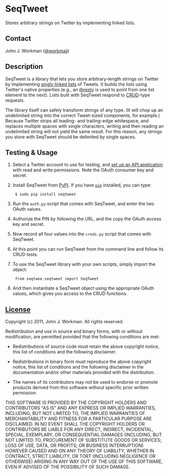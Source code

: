 SeqTweet
========

Stores arbitrary strings on Twitter by implementing linked lists.

Contact
-------

John J. Workman ([@workmajj](https://twitter.com/workmajj))

Description
-----------

SeqTweet is a library that lets you store arbitrary-length strings on Twitter by implementing [singly linked lists](http://en.wikipedia.org/wiki/Linked_list#Singly.2C_doubly.2C_and_multiply_linked_lists) of Tweets. It builds the lists using Twitter's native properties (e.g., an [@reply](https://support.twitter.com/entries/14023-what-are-replies-and-mentions) is used to point from one list element to the next). Lists built with SeqTweet respond to [CRUD](http://en.wikipedia.org/wiki/Create,_read,_update_and_delete)-type requests.

The library itself can safely transform strings of any type. (It will chop up an undelimited string into the correct Tweet-sized components, for example.) Because Twitter strips all leading- and trailing-edge whitespace, and replaces multiple spaces with single characters, writing and then reading an undelimited string will not yield the same result. For this reason, any strings you store with SeqTweet should be delimited by single spaces.

Testing & Usage
---------------

1. Select a Twitter account to use for testing, and [set up an API application](https://dev.twitter.com/apps) with read and write permissions. Note the OAuth consumer key and secret.

2. Install SeqTweet from [PyPI](http://pypi.python.org/pypi/SeqTweet). If you have [```pip```](http://guide.python-distribute.org/installation.html) installed, you can type:

        $ sudo pip install seqtweet

3. Run the ```auth.py``` script that comes with SeqTweet, and enter the two OAuth values.

4. Authorize the PIN by following the URL, and the copy the OAuth access key and secret.

5. Now record all four values into the ```creds.py``` script that comes with SeqTweet.

6. At this point you can run SeqTweet from the command line and follow its CRUD tests.

7. To use the SeqTweet library with your own scripts, simply import the object:

        from seqtwee.seqtweet import SeqTweet

8. And then instantiate a SeqTweet object using the appropriate OAuth values, which gives you access to the CRUD functions.

[License](http://en.wikipedia.org/wiki/BSD_licenses#3-clause_license_.28.22New_BSD_License.22_or_.22Modified_BSD_License.22.29)
-------

Copyright (c) 2011, John J. Workman. All rights reserved.

Redistribution and use in source and binary forms, with or without modification, are permitted provided that the following conditions are met:

* Redistributions of source code must retain the above copyright notice, this list of conditions and the following disclaimer.

* Redistributions in binary form must reproduce the above copyright notice, this list of conditions and the following disclaimer in the documentation and/or other materials provided with the distribution.

* The names of its contributors may not be used to endorse or promote products derived from this software without specific prior written permission.

THIS SOFTWARE IS PROVIDED BY THE COPYRIGHT HOLDERS AND CONTRIBUTORS "AS IS" AND ANY EXPRESS OR IMPLIED WARRANTIES, INCLUDING, BUT NOT LIMITED TO, THE IMPLIED WARRANTIES OF MERCHANTABILITY AND FITNESS FOR A PARTICULAR PURPOSE ARE DISCLAIMED. IN NO EVENT SHALL THE COPYRIGHT HOLDERS OR CONTRIBUTORS BE LIABLE FOR ANY DIRECT, INDIRECT, INCIDENTAL, SPECIAL, EXEMPLARY, OR CONSEQUENTIAL DAMAGES (INCLUDING, BUT NOT LIMITED TO, PROCUREMENT OF SUBSTITUTE GOODS OR SERVICES; LOSS OF USE, DATA, OR PROFITS; OR BUSINESS INTERRUPTION) HOWEVER CAUSED AND ON ANY THEORY OF LIABILITY, WHETHER IN CONTRACT, STRICT LIABILITY, OR TORT (INCLUDING NEGLIGENCE OR OTHERWISE) ARISING IN ANY WAY OUT OF THE USE OF THIS SOFTWARE, EVEN IF ADVISED OF THE POSSIBILITY OF SUCH DAMAGE.
